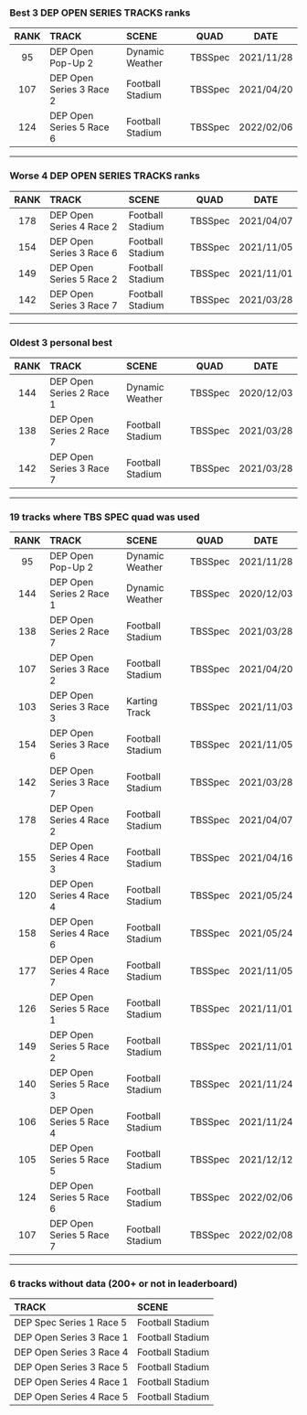 ### Best 3 DEP OPEN SERIES TRACKS ranks
|RANK|TRACK|SCENE|QUAD|DATE|
|:---:|:---|:---|:---:|:---:|
|95|DEP Open Pop-Up 2|Dynamic Weather|TBSSpec|2021/11/28|
|107|DEP Open Series 3 Race 2|Football Stadium|TBSSpec|2021/04/20|
|124|DEP Open Series 5 Race 6|Football Stadium|TBSSpec|2022/02/06|
---
### Worse 4 DEP OPEN SERIES TRACKS ranks
|RANK|TRACK|SCENE|QUAD|DATE|
|:---:|:---|:---|:---:|:---:|
|178|DEP Open Series 4 Race 2|Football Stadium|TBSSpec|2021/04/07|
|154|DEP Open Series 3 Race 6|Football Stadium|TBSSpec|2021/11/05|
|149|DEP Open Series 5 Race 2|Football Stadium|TBSSpec|2021/11/01|
|142|DEP Open Series 3 Race 7|Football Stadium|TBSSpec|2021/03/28|
---
### Oldest 3 personal best
|RANK|TRACK|SCENE|QUAD|DATE|
|:---:|:---|:---|:---:|:---:|
|144|DEP Open Series 2 Race 1|Dynamic Weather|TBSSpec|2020/12/03|
|138|DEP Open Series 2 Race 7|Football Stadium|TBSSpec|2021/03/28|
|142|DEP Open Series 3 Race 7|Football Stadium|TBSSpec|2021/03/28|
---
### 19 tracks where TBS SPEC quad was used
|RANK|TRACK|SCENE|QUAD|DATE|
|:---:|:---|:---|:---:|:---:|
|95|DEP Open Pop-Up 2|Dynamic Weather|TBSSpec|2021/11/28|
|144|DEP Open Series 2 Race 1|Dynamic Weather|TBSSpec|2020/12/03|
|138|DEP Open Series 2 Race 7|Football Stadium|TBSSpec|2021/03/28|
|107|DEP Open Series 3 Race 2|Football Stadium|TBSSpec|2021/04/20|
|103|DEP Open Series 3 Race 3|Karting Track|TBSSpec|2021/11/03|
|154|DEP Open Series 3 Race 6|Football Stadium|TBSSpec|2021/11/05|
|142|DEP Open Series 3 Race 7|Football Stadium|TBSSpec|2021/03/28|
|178|DEP Open Series 4 Race 2|Football Stadium|TBSSpec|2021/04/07|
|155|DEP Open Series 4 Race 3|Football Stadium|TBSSpec|2021/04/16|
|120|DEP Open Series 4 Race 4|Football Stadium|TBSSpec|2021/05/24|
|158|DEP Open Series 4 Race 6|Football Stadium|TBSSpec|2021/05/24|
|177|DEP Open Series 4 Race 7|Football Stadium|TBSSpec|2021/11/05|
|126|DEP Open Series 5 Race 1|Football Stadium|TBSSpec|2021/11/01|
|149|DEP Open Series 5 Race 2|Football Stadium|TBSSpec|2021/11/01|
|140|DEP Open Series 5 Race 3|Football Stadium|TBSSpec|2021/11/24|
|106|DEP Open Series 5 Race 4|Football Stadium|TBSSpec|2021/11/24|
|105|DEP Open Series 5 Race 5|Football Stadium|TBSSpec|2021/12/12|
|124|DEP Open Series 5 Race 6|Football Stadium|TBSSpec|2022/02/06|
|107|DEP Open Series 5 Race 7|Football Stadium|TBSSpec|2022/02/08|
---
### 6 tracks without data (200+ or not in leaderboard)
|TRACK|SCENE|
|:---|:---|
|DEP Spec Series 1 Race 5|Football Stadium|
|DEP Open Series 3 Race 1|Football Stadium|
|DEP Open Series 3 Race 4|Football Stadium|
|DEP Open Series 3 Race 5|Football Stadium|
|DEP Open Series 4 Race 1|Football Stadium|
|DEP Open Series 4 Race 5|Football Stadium|
